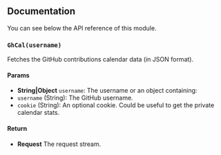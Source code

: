 ## Documentation

You can see below the API reference of this module.

### `GhCal(username)`
Fetches the GitHub contributions calendar data (in JSON format).

#### Params

- **String|Object** `username`: The username or an object containing:
 - `username` (String): The GitHub username.
 - `cookie` (String): An optional cookie. Could be useful to get the private calendar stats.

#### Return
- **Request** The request stream.

